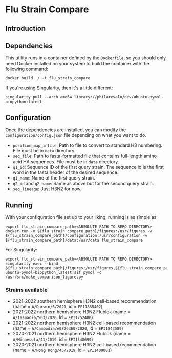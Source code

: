 # Flu Strain Compare

## Introduction

## Dependencies

This utility runs in a container defined by the `Dockerfile`, so you should only need Docker installed on your system to build the container with the following command:

```
docker build ./ -t flu_strain_compare
```

If you're using Singularity, then it's a little different:

```
singularity pull --arch amd64 library://philarevalo/dev/ubuntu-pymol-biopython:latest
```

## Configuration

Once the dependencies are installed, you can modify the `configuration/config.json` file depending on what you want to do.

* `position_map_infile`: Path to file to convert to standard H3 numbering. File must be in `data` directory.
* `seq_file`: Path to fasta-formatted file that contains full-length amino acid HA sequences. File must be in `data` directory.
* `q1_id`: Sequence ID of the first query strain. The sequence id is the first word in the fasta header of the desired sequence.
* `q1_name`: Name of the first query strain.
* `q2_id` and `q2_name`: Same as above but for the second query strain.
* `seq_lineage`: Just H3N2 for now.

## Running 

With your configuration file set up to your liking, running is as simple as

```
export flu_strain_compare_path=<ABSOLUTE PATH TO REPO DIRECTORY>
docker run -v ${flu_strain_compare_path}/figures:/usr/figures -v ${flu_strain_compare_path}/configuration:/usr/configuration -v ${flu_strain_compare_path}/data:/usr/data flu_strain_compare
```

For Singularity:

```
export flu_strain_compare_path=<ABSOLUTE PATH TO REPO DIRECTORY>
singularity exec --bind ${flu_strain_compare_path}/figures:/usr/figures,${flu_strain_compare_path}/configuration:/usr/configuration,${flu_strain_compare_path}/data:/usr/data,${flu_strain_compare_path}/src:/usr/src ubuntu-pymol-biopython_latest.sif pymol -c /usr/src/make_comparison_figure.py
```

### Strains available
* 2021-2022 southern hemisphere H3N2 cell-based recommendation (name = `A/Darwin/6/2021`, id = `EPI1885402`)
* 2021-2022 northern hemisphere H3N2 Flublok (name = `A/Tasmania/503/2020`, id = `EPI1752480`)
* 2021-2022 northern hemisphere H3N2 cell-based recommendation (name = `A/Cambodia/e0826360/2020`, id =  `EPI1843589`)
* 2020-2021 northern hemisphere H3N2 Flublok (name = `A/Minnesota/41/2019`, id = `EPI1548699`)
* 2020-2021 northern hemisphere H3N2 cell-based recommendation (name = `A/Hong Kong/45/2019`, id = `EPI1409001`) 